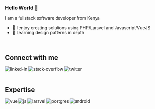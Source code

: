 ### Hello World 👋
I am a fullstack software developer from Kenya
- 🔭 I enjoy creating solutions using PHP/Laravel and Javascript/VueJS
- 🌱 Learning design patterns in depth
<br>

## Connect with me

[<img align="left" alt="linked-in" src="https://img.shields.io/badge/linkedin-%230077B5.svg?&style=for-the-badge&logo=linkedin&logoColor=white" />](https://www.linkedin.com/in/silas-seje/)



[<img align="left" alt="stack-overflow" src="https://img.shields.io/badge/stack%20overflow-FE7A16?logo=stack-overflow&logoColor=white&style=for-the-badge" />](https://stackoverflow.com/users/15876920/sejesila)


[<img align="left" alt="twitter" src="https://img.shields.io/badge/twitter-%231DA1F2.svg?&style=for-the-badge&logo=twitter&logoColor=white" />](https://twitter.com/seje_silas)
<br>
<br>
## Expertise
<img align="left" alt="vue" src="https://img.shields.io/badge/vue.js-%2315100E.svg?&style=for-the-badge&logo=vue.js&logoColor=green" />
<img align="left" alt="js" src="https://img.shields.io/badge/javascript-%2315100E.svg?&style=for-the-badge&logo=javascript&logoColor=yellow" />
<img align="left" alt="laravel" src="https://img.shields.io/badge/laravel-%2315100E.svg?&style=for-the-badge&logo=laravel&logoColor=red" />
<img align="left" alt="postgres" src="https://img.shields.io/badge/postgres-%23316192.svg?&style=for-the-badge&logo=postgresql&logoColor=white" />
<img align="left" alt="android" src="https://img.shields.io/badge/Android-3DDC84?logo=android&logoColor=white&style=for-the-badge" />

<br>
<br>
